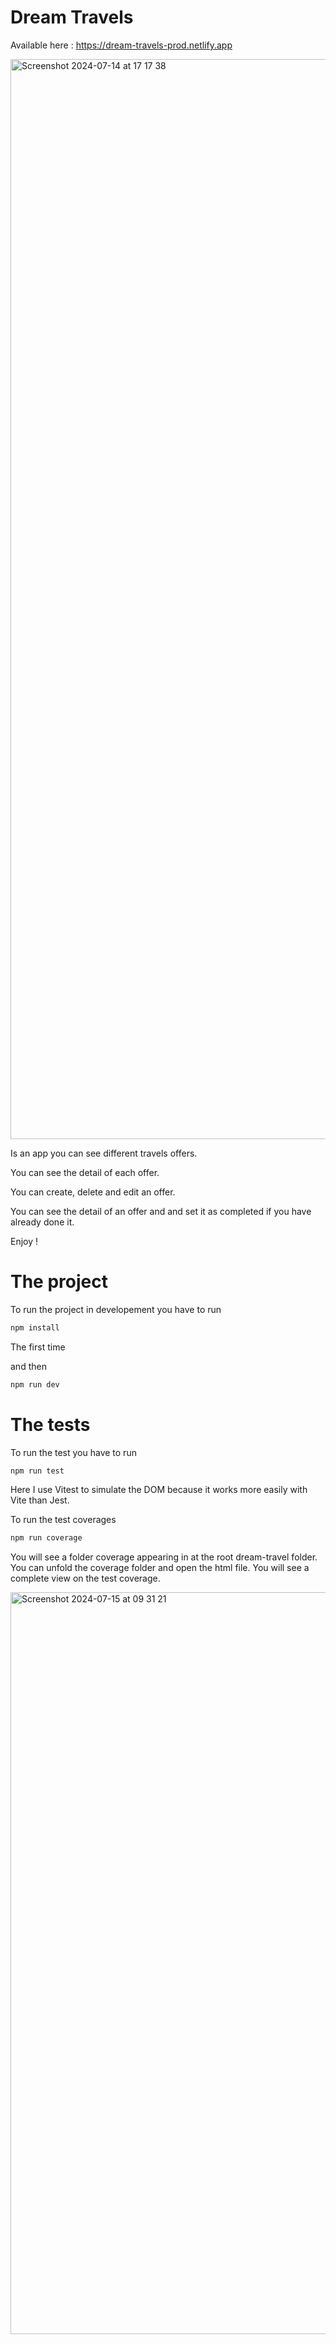 # Dream Travels

Available here : https://dream-travels-prod.netlify.app

<img width="1728" alt="Screenshot 2024-07-14 at 17 17 38" src="https://github.com/user-attachments/assets/b68cd649-1de6-4664-a238-50ab6acd8a63">


Is an app you can see different travels offers.

You can see the detail of each offer.

You can create, delete and edit an offer.

You can see the detail of an offer and and set it as completed if you have already done it.

Enjoy !

# The project

To run the project in developement you have to run

```bash
npm install
```
The first time

and then 

```bash
npm run dev
```

# The tests


To run the test you have to run

```bash
npm run test
```

Here I use Vitest to simulate the DOM because it works more easily with Vite than Jest.

To run the test coverages

```bash
npm run coverage
```

You will see a folder coverage appearing in  at the root dream-travel folder.
You can unfold the coverage folder and open the html file. You will see a complete view on the test coverage.

<img width="1187" alt="Screenshot 2024-07-15 at 09 31 21" src="https://github.com/user-attachments/assets/89768f24-a9c8-4180-a413-1c9f82808e73">


